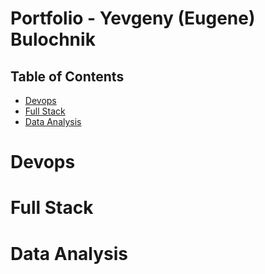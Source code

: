 # Portfolio - Yevgeny (Eugene) Bulochnik

## Table of Contents
* [Devops](#devops)
* [Full Stack](#full-stack)
* [Data Analysis](#data-analysis)

# Devops
# Full Stack
# Data Analysis
